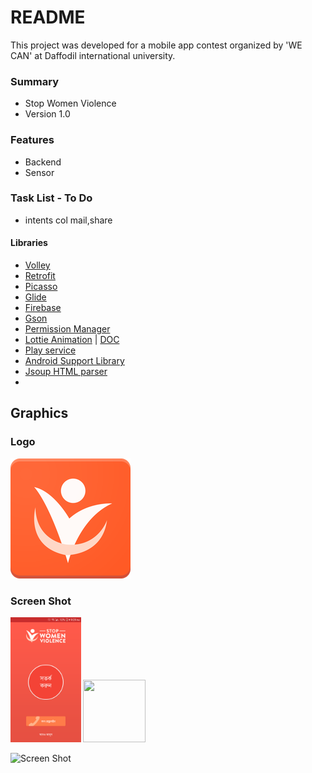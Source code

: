 # README #

This project was developed for a mobile app contest organized by 'WE CAN' at Daffodil international university.

### Summary ###

* Stop Women Violence
* Version 1.0


### Features ###

* Backend
* Sensor




### Task List - To Do ###

* intents col mail,share



#### Libraries ###

* [Volley](https://developer.android.com/training/volley/index.html)
* [Retrofit](http://square.github.io/retrofit/)
* [Picasso](http://square.github.io/picasso/)
* [Glide](https://github.com/bumptech/glide)
* [Firebase](https://firebase.google.com/docs/android/setup)
* [Gson](https://github.com/google/gson)
* [Permission Manager](https://github.com/karanchuri/PermissionManager)
* [Lottie Animation](https://github.com/airbnb/lottie-android) | [DOC](http://airbnb.io/lottie/android/android.html#getting-started)
* [Play service](https://developers.google.com/android/guides/setup)
* [Android Support Library](https://developer.android.com/topic/libraries/support-library/packages.html)
* [Jsoup HTML parser](https://jsoup.org/download)
* []()



## Graphics ##


### Logo ###
![App Logo][logo]

[logo]: app/src/main/res/mipmap-xxxhdpi/ic_launcher.png "xCode Logo"

### Screen Shot ###

<img src="myfiles/ss/ss(1).png" height="200">
<img src=[ss1] width="100" height="100">



![Screen Shot][ss12]







[ss1]: myfiles/ss/ss(1).png "Screen Shot"
[ss2]: myfiles/ss/ss(2).png "Screen Shot"
[ss3]: myfiles/ss/ss(3).png "Screen Shot"
[ss4]: myfiles/ss/ss(4).png "Screen Shot"
[ss5]: myfiles/ss/ss(5).png "Screen Shot"
[ss6]: myfiles/ss/ss(6).png "Screen Shot"
[ss7]: myfiles/ss/ss(7).png "Screen Shot"
[ss8]: myfiles/ss/ss(8).png "Screen Shot"
[ss9]: myfiles/ss/ss(9).png "Screen Shot"
[ss10]: myfiles/ss/ss(10).png "Screen Shot"
[ss11]: myfiles/ss/ss(11).png "Screen Shot"
[ss12]: myfiles/ss/ss(12).png "Screen Shot"